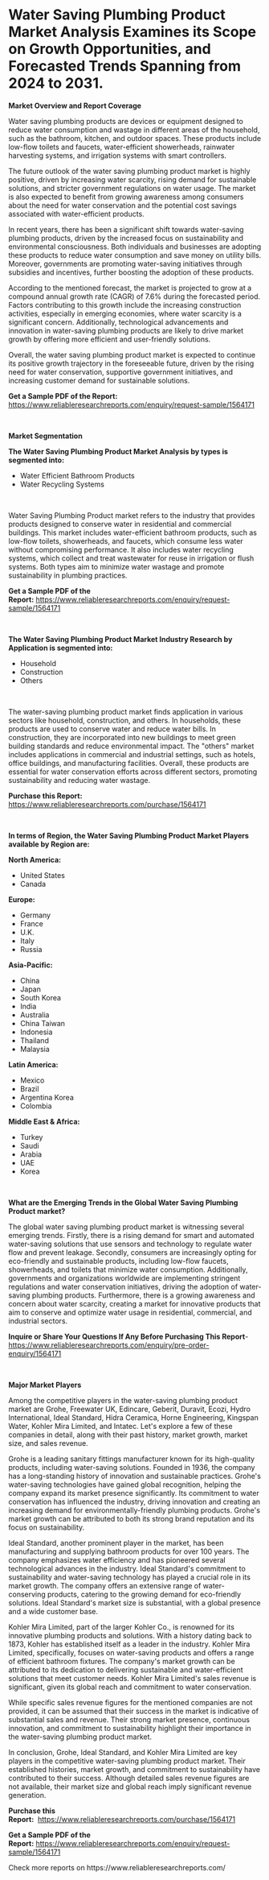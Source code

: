 <p><h1>Water Saving Plumbing Product Market Analysis Examines its Scope on Growth Opportunities, and Forecasted Trends Spanning from 2024 to 2031.</h1></p><p><strong>Market Overview and Report Coverage</strong></p>
<p><p>Water saving plumbing products are devices or equipment designed to reduce water consumption and wastage in different areas of the household, such as the bathroom, kitchen, and outdoor spaces. These products include low-flow toilets and faucets, water-efficient showerheads, rainwater harvesting systems, and irrigation systems with smart controllers.</p><p>The future outlook of the water saving plumbing product market is highly positive, driven by increasing water scarcity, rising demand for sustainable solutions, and stricter government regulations on water usage. The market is also expected to benefit from growing awareness among consumers about the need for water conservation and the potential cost savings associated with water-efficient products.</p><p>In recent years, there has been a significant shift towards water-saving plumbing products, driven by the increased focus on sustainability and environmental consciousness. Both individuals and businesses are adopting these products to reduce water consumption and save money on utility bills. Moreover, governments are promoting water-saving initiatives through subsidies and incentives, further boosting the adoption of these products.</p><p>According to the mentioned forecast, the market is projected to grow at a compound annual growth rate (CAGR) of 7.6% during the forecasted period. Factors contributing to this growth include the increasing construction activities, especially in emerging economies, where water scarcity is a significant concern. Additionally, technological advancements and innovation in water-saving plumbing products are likely to drive market growth by offering more efficient and user-friendly solutions.</p><p>Overall, the water saving plumbing product market is expected to continue its positive growth trajectory in the foreseeable future, driven by the rising need for water conservation, supportive government initiatives, and increasing customer demand for sustainable solutions.</p></p>
<p><strong>Get a Sample PDF of the Report:</strong> <a href="https://www.reliableresearchreports.com/enquiry/request-sample/1564171">https://www.reliableresearchreports.com/enquiry/request-sample/1564171</a></p>
<p>&nbsp;</p>
<p><strong>Market Segmentation</strong></p>
<p><strong>The Water Saving Plumbing Product Market Analysis by types is segmented into:</strong></p>
<p><ul><li>Water Efficient Bathroom Products</li><li>Water Recycling Systems</li></ul></p>
<p>&nbsp;</p>
<p><p>Water Saving Plumbing Product market refers to the industry that provides products designed to conserve water in residential and commercial buildings. This market includes water-efficient bathroom products, such as low-flow toilets, showerheads, and faucets, which consume less water without compromising performance. It also includes water recycling systems, which collect and treat wastewater for reuse in irrigation or flush systems. Both types aim to minimize water wastage and promote sustainability in plumbing practices.</p></p>
<p><strong>Get a Sample PDF of the Report:</strong>&nbsp;<a href="https://www.reliableresearchreports.com/enquiry/request-sample/1564171">https://www.reliableresearchreports.com/enquiry/request-sample/1564171</a></p>
<p>&nbsp;</p>
<p><strong>The Water Saving Plumbing Product Market Industry Research by Application is segmented into:</strong></p>
<p><ul><li>Household</li><li>Construction</li><li>Others</li></ul></p>
<p>&nbsp;</p>
<p><p>The water-saving plumbing product market finds application in various sectors like household, construction, and others. In households, these products are used to conserve water and reduce water bills. In construction, they are incorporated into new buildings to meet green building standards and reduce environmental impact. The "others" market includes applications in commercial and industrial settings, such as hotels, office buildings, and manufacturing facilities. Overall, these products are essential for water conservation efforts across different sectors, promoting sustainability and reducing water wastage.</p></p>
<p><strong>Purchase this Report:</strong>&nbsp; <a href="https://www.reliableresearchreports.com/purchase/1564171">https://www.reliableresearchreports.com/purchase/1564171</a></p>
<p>&nbsp;</p>
<p><strong>In terms of Region, the Water Saving Plumbing Product Market Players available by Region are:</strong></p>
<p>
    <p> <strong> North America: </strong>
        <ul>
            <li>United States</li>
            <li>Canada</li>
        </ul>
        </p> 
    <p> <strong> Europe: </strong>
        <ul>
            <li>Germany</li>
            <li>France</li>
            <li>U.K.</li>
            <li>Italy</li>
            <li>Russia</li>
        </ul>
        </p> 
    <p> <strong> Asia-Pacific: </strong>
        <ul>
            <li>China</li>
            <li>Japan</li>
            <li>South Korea</li>
            <li>India</li>
            <li>Australia</li>
            <li>China Taiwan</li>
            <li>Indonesia</li>
            <li>Thailand</li>
            <li>Malaysia</li>
        </ul>
        </p> 
    <p> <strong> Latin America: </strong>
        <ul>
            <li>Mexico</li>
            <li>Brazil</li>
            <li>Argentina Korea</li>
            <li>Colombia</li>
        </ul>
        </p> 
    <p> <strong> Middle East & Africa: </strong>
        <ul>
            <li>Turkey</li>
            <li>Saudi</li>
            <li>Arabia</li>
            <li>UAE</li>
            <li>Korea</li>
        </ul>
    </p>
    </p>
<p>&nbsp;</p>
<p><strong>What are the Emerging Trends in the Global Water Saving Plumbing Product market?</strong></p>
<p><p>The global water saving plumbing product market is witnessing several emerging trends. Firstly, there is a rising demand for smart and automated water-saving solutions that use sensors and technology to regulate water flow and prevent leakage. Secondly, consumers are increasingly opting for eco-friendly and sustainable products, including low-flow faucets, showerheads, and toilets that minimize water consumption. Additionally, governments and organizations worldwide are implementing stringent regulations and water conservation initiatives, driving the adoption of water-saving plumbing products. Furthermore, there is a growing awareness and concern about water scarcity, creating a market for innovative products that aim to conserve and optimize water usage in residential, commercial, and industrial sectors.</p></p>
<p><strong>Inquire or Share Your Questions If Any Before Purchasing This Report</strong>- <a href="https://www.reliableresearchreports.com/enquiry/pre-order-enquiry/1564171">https://www.reliableresearchreports.com/enquiry/pre-order-enquiry/1564171</a></p>
<p>&nbsp;</p>
<p><strong>Major Market Players</strong></p>
<p><p>Among the competitive players in the water-saving plumbing product market are Grohe, Freewater UK, Edincare, Geberit, Duravit, Ecozi, Hydro International, Ideal Standard, Hidra Ceramica, Horne Engineering, Kingspan Water, Kohler Mira Limited, and Intatec. Let's explore a few of these companies in detail, along with their past history, market growth, market size, and sales revenue.</p><p>Grohe is a leading sanitary fittings manufacturer known for its high-quality products, including water-saving solutions. Founded in 1936, the company has a long-standing history of innovation and sustainable practices. Grohe's water-saving technologies have gained global recognition, helping the company expand its market presence significantly. Its commitment to water conservation has influenced the industry, driving innovation and creating an increasing demand for environmentally-friendly plumbing products. Grohe's market growth can be attributed to both its strong brand reputation and its focus on sustainability.</p><p>Ideal Standard, another prominent player in the market, has been manufacturing and supplying bathroom products for over 100 years. The company emphasizes water efficiency and has pioneered several technological advances in the industry. Ideal Standard's commitment to sustainability and water-saving technology has played a crucial role in its market growth. The company offers an extensive range of water-conserving products, catering to the growing demand for eco-friendly solutions. Ideal Standard's market size is substantial, with a global presence and a wide customer base.</p><p>Kohler Mira Limited, part of the larger Kohler Co., is renowned for its innovative plumbing products and solutions. With a history dating back to 1873, Kohler has established itself as a leader in the industry. Kohler Mira Limited, specifically, focuses on water-saving products and offers a range of efficient bathroom fixtures. The company's market growth can be attributed to its dedication to delivering sustainable and water-efficient solutions that meet customer needs. Kohler Mira Limited's sales revenue is significant, given its global reach and commitment to water conservation.</p><p>While specific sales revenue figures for the mentioned companies are not provided, it can be assumed that their success in the market is indicative of substantial sales and revenue. Their strong market presence, continuous innovation, and commitment to sustainability highlight their importance in the water-saving plumbing product market.</p><p>In conclusion, Grohe, Ideal Standard, and Kohler Mira Limited are key players in the competitive water-saving plumbing product market. Their established histories, market growth, and commitment to sustainability have contributed to their success. Although detailed sales revenue figures are not available, their market size and global reach imply significant revenue generation.</p></p>
<p><strong>Purchase this Report:</strong>&nbsp;&nbsp;<a href="https://www.reliableresearchreports.com/purchase/1564171">https://www.reliableresearchreports.com/purchase/1564171</a></p>
<p></p>
<p><strong>Get a Sample PDF of the Report:</strong>&nbsp;<a href="https://www.reliableresearchreports.com/enquiry/request-sample/1564171">https://www.reliableresearchreports.com/enquiry/request-sample/1564171</a></p>
<p>Check more reports on https://www.reliableresearchreports.com/</p>